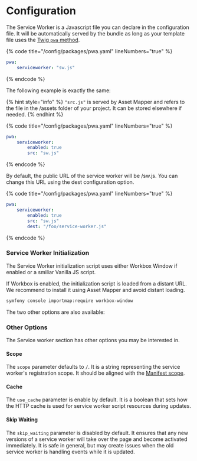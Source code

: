 # Configuration

The Service Worker is a Javascript file you can declare in the configuration file. It will be automatically served by the bundle as long as your template file uses the [Twig `pwa` method](../installation.md).

{% code title="/config/packages/pwa.yaml" lineNumbers="true" %}
```yaml
pwa:
    serviceworker: "sw.js"
```
{% endcode %}

The following example is exactly the same:

{% hint style="info" %}
`"src.js"` is served by Asset Mapper and refers to the file in the /assets folder of your project. It can be stored elsewhere if needed.
{% endhint %}

{% code title="/config/packages/pwa.yaml" lineNumbers="true" %}
```yaml
pwa:
    serviceworker:
        enabled: true
        src: "sw.js"
```
{% endcode %}

By default, the public URL of the service worker will be /sw.js. You can change this URL using the dest configuration option.

{% code title="/config/packages/pwa.yaml" lineNumbers="true" %}
```yaml
pwa:
    serviceworker:
        enabled: true
        src: "sw.js"
        dest: "/foo/service-worker.js"
```
{% endcode %}

### Service Worker Initialization

The Service Worker initialization script uses either Workbox Window if enabled or a smiliar Vanilla JS script.

If Workbox is enabled, the initialization script is loaded from a distant URL. We recommend to install it using Asset Mapper and avoid distant loading.

```sh
symfony console importmap:require workbox-window
```

The two other options are also available:

### Other Options

The Service worker section has other options you may be interested in.

#### Scope

The `scope` parameter defaults to `/`. It is a string representing the service worker's registration scope. It should be aligned with the [Manifest scope](../the-manifest/application-information/scope.md).

#### Cache

The `use_cache` parameter is enable by default. It is a boolean that sets how the HTTP cache is used for service worker script resources during updates.

#### Skip Waiting

The `skip_waiting` parameter is disabled by default. It ensures that any new versions of a service worker will take over the page and become activated immediately. It is safe in general, but may create issues when the old service worker is handling events while it is updated.
